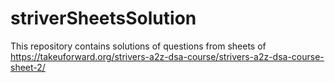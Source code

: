 # striverSheetsSolution
This repository contains solutions of questions from sheets of https://takeuforward.org/strivers-a2z-dsa-course/strivers-a2z-dsa-course-sheet-2/
